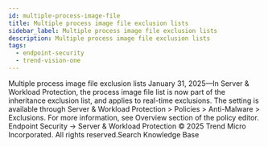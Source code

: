 ```yaml
---
id: multiple-process-image-file
title: Multiple process image file exclusion lists
sidebar_label: Multiple process image file exclusion lists
description: Multiple process image file exclusion lists
tags:
  - endpoint-security
  - trend-vision-one
---
```


 Multiple process image file exclusion lists January 31, 2025—In Server & Workload Protection, the process image file list is now part of the inheritance exclusion list, and applies to real-time exclusions. The setting is available through Server & Workload Protection > Policies > Anti-Malware > Exclusions. For more information, see Overview section of the policy editor. Endpoint Security → Server & Workload Protection © 2025 Trend Micro Incorporated. All rights reserved.Search Knowledge Base